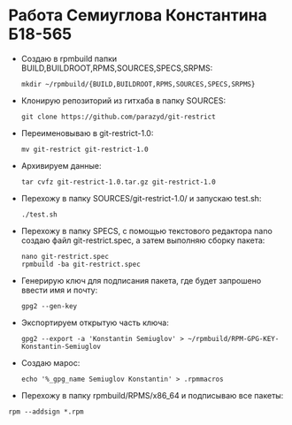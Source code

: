 # Работа Семиуглова Константина Б18-565
- Создаю в rpmbuild папки BUILD,BUILDROOT,RPMS,SOURCES,SPECS,SRPMS:
   ```
   mkdir ~/rpmbuild/{BUILD,BUILDROOT,RPMS,SOURCES,SPECS,SRPMS}
   ```
- Клонирую репозиторий из гитхаба в папку SOURCES:
   ```
   git clone https://github.com/parazyd/git-restrict
   ```
- Переименовываю в git-restrict-1.0:
   ```
   mv git-restrict git-restrict-1.0
   ```
- Архивируем данные:
   ```
   tar cvfz git-restrict-1.0.tar.gz git-restrict-1.0
   ```
- Перехожу в папку SOURCES/git-restrict-1.0/ и запускаю test.sh:
   ```
   ./test.sh 
   ```
- Перехожу в папку SPECS, c помощью текстового редактора nano создаю файл git-restrict.spec, а затем выполняю сборку пакета:
   ```
   nano git-restrict.spec
   rpmbuild -ba git-restrict.spec
   ```
- Генерирую ключ для подписания пакета, где будет запрошено ввести имя и почту:
   ```
   gpg2 --gen-key
   ```
- Экспортируем открытую часть ключа:
   ```
   gpg2 --export -a 'Konstantin Semiuglov' > ~/rpmbuild/RPM-GPG-KEY-Konstantin-Semiuglov
   ```
- Создаю марос:
   ```
   echo '%_gpg_name Semiuglov Konstantin' > .rpmmacros
   ```
- Перехожу в папку rpmbuild/RPMS/x86_64 и подписываю все пакеты:
```
rpm --addsign *.rpm
```
